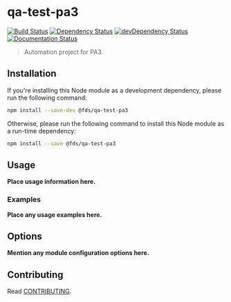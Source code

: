 # qa-test-pa3

[![Build Status](https://jenkins.factset.com/buildStatus/icon?job=app-qa-automation/qa-test-pa3)](https://jenkins.factset.com/job/app-qa-automation/job/qa-test-pa3/)
[![Dependency Status](https://david-dm.factset.io/r/github/app-qa-automation/qa-test-pa3.svg)](https://david-dm.factset.io/r/github/app-qa-automation/qa-test-pa3)
[![devDependency Status](https://david-dm.factset.io/r/github/app-qa-automation/qa-test-pa3/dev-status.svg)](https://david-dm.factset.io/r/github/app-qa-automation/qa-test-pa3#info=devDependencies)
[![Documentation Status](https://readthedocs.factset.io/projects/qa-test-pa3/badge/?version=stable)](https://readthedocs.factset.io/projects/qa-test-pa3/?badge=stable)

> Automation project for PA3.

## Installation

If you're installing this Node module as a development dependency, please run the following command:

```bash
npm install --save-dev @fds/qa-test-pa3
```

Otherwise, please run the following command to install this Node module as a run-time dependency:

```bash
npm install --save @fds/qa-test-pa3
```

## Usage

**Place usage information here.**

### Examples

**Place any usage examples here.**

## Options

**Mention any module configuration options here.**

## Contributing

Read [CONTRIBUTING](CONTRIBUTING.md).
